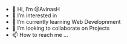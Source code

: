 - 👋 Hi, I’m @AvinasH
- 👀 I’m interested in 
- 🌱 I’m currently learning Web Developnment
- 💞️ I’m looking to collaborate on Projects
- 📫 How to reach me ...

<!---
Avinash0426/Avinash0426 is a ✨ special ✨ repository because its `README.md` (this file) appears on your GitHub profile.
You can click the Preview link to take a look at your changes.
--->
